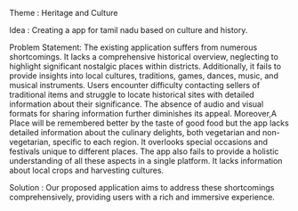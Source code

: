 Theme : Heritage and Culture

Idea : Creating a app for tamil nadu based on culture and history.


Problem Statement: 
The existing application suffers from numerous shortcomings.
It lacks a comprehensive historical overview, neglecting to highlight significant nostalgic places within districts. 
Additionally, it fails to provide insights into local cultures, traditions, games, dances, music, and musical instruments.
Users encounter difficulty contacting sellers of traditional items and struggle to locate historical sites with detailed information about their significance. 
The absence of audio and visual formats for sharing information further diminishes its appeal. 
Moreover,A Place will be remembered better by the taste of good food but the app lacks detailed information about the culinary delights, both vegetarian and non-vegetarian, specific to each region. 
It overlooks special occasions and festivals unique to different places. 
The app also fails to provide a holistic understanding of all these aspects in a single platform. 
It lacks information about local crops and harvesting cultures.

Solution :  Our proposed application aims to address these shortcomings comprehensively, providing users with a rich and immersive experience.
                                          
